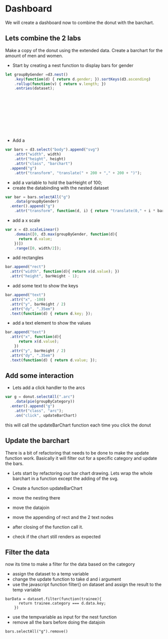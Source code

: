 # Dashboard

We will create a dashboard now to combine the donut with the barchart.

## Lets combine the 2 labs

Make a copy of the donut using the extended data.
Create a barchart for the amount of men and women.

- Start by creating a nest function to display bars for gender

```javascript
let groupByGender =d3.nest()
    .key(function(d) { return d.gender; }).sortKeys(d3.ascending)
    .rollup(function(v) { return v.length; })
    .entries(dataset);
```
  
- Add a <svg> element with a <g> to the body

```javascript
var bars = d3.select("body").append("svg")
    .attr("width", width)
    .attr("height", height)
    .attr("class", "barchart")
  .append("g")
    .attr("transform", "translate(" + 200 + "," + 200 + ")");
```

- add a variable to hold the barHeight of 100;
- create the databinding with the nested dataset

```javascript
var bar = bars.selectAll("g")
    .data(groupByGender)
  .enter().append("g")
    .attr("transform", function(d, i) { return "translate(0," + i * barHeight + ")"; });
```

- add a x scale 

```javascript
var x = d3.scaleLinear()
    .domain([0, d3.max(groupByGender, function(d){
      return d.value;
    })])
    .range([0, width/2]);
```

- add rectangles
    
```javascript
bar.append("rect")
  .attr("width", function(d){ return x(d.value); })
  .attr("height", barHeight - 1);
```

- add some text to show the keys

```javascript
bar.append("text")
  .attr("x", -100)
  .attr("y", barHeight / 2)
  .attr("dy", ".35em")
  .text(function(d) { return d.key; });
```

- add a text element to show the values

```javascript
bar.append("text")
  .attr("x", function(d){
      return x(d.value);
    })
  .attr("y", barHeight / 2)
  .attr("dy", ".35em")
  .text(function(d) { return d.value; });
```



## Add some interaction

- Lets add a click handler to the arcs
 
```javascript
var g = donut.selectAll(".arc")
    .data(pie(groupByCategory))
  .enter().append("g")
    .attr("class", "arc");
    .on("click", updateBarChart)
```     

this will call the updateBarChart function each time you click the donut

## Update the barchart

There is a bit of refactoring that needs to be done to make the update function work. 
Basically it will filter out for a specific category and update the bars.

- Lets start by refactoring our bar chart drawing. Lets wrap the whole barchart in a function except the adding of the svg.
- Create a function updateBarChart
- move the nesting there
- move the datajoin
- move the appending of rect and the 2 text nodes

- after closing  of the function call it.
- check if the chart still renders as expected

## Filter the data

now its time to make a filter for the data based on the category


- assign the dataset to a temp variable
- change the update function to take d and i argument
- use the javascript function filter() on dataset and assign the result to the temp variable

```
barData = dataset.filter(function(trainee){
      return trainee.category === d.data.key;
    })
```   
 
- use the tempvariable as input for the nest function 
- remove all the bars before doing the datajoin

```
bars.selectAll("g").remove()
```
 
 